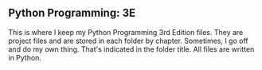 ## Python Programming: 3E

This is where I keep my Python Programming 3rd Edition files. They are project files and are stored in each folder by chapter. Sometimes, I go off and do my own thing. That's indicated in the folder title. All files are written in Python. 
